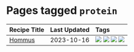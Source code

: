 # Pages tagged `protein`

|Recipe Title|Last Updated|Tags
|:---|:---|:---|
|[Hommus](../recipes/hommus.md)|2023-10-16|[![](https://img.shields.io/badge/tag-healthy-5d33f3)](../tags/healthy.md) [![](https://img.shields.io/badge/tag-messy-f6b493)](../tags/messy.md) [![](https://img.shields.io/badge/tag-protein-cb29b)](../tags/protein.md) [![](https://img.shields.io/badge/tag-tricky-8ce73b)](../tags/tricky.md)|